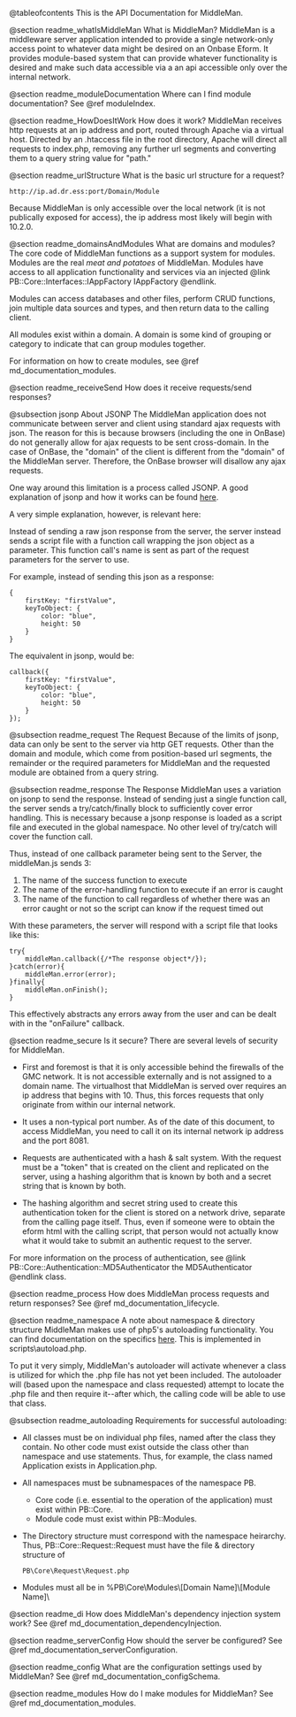 @tableofcontents
This is the API Documentation for MiddleMan.

@section readme_whatIsMiddleMan What is MiddleMan?
MiddleMan is a middleware server application intended to provide a single
network-only access point to whatever data might be desired on an Onbase Eform.
It provides module-based system that can provide whatever functionality is desired
and make such data accessible via a an api accessible only over the internal network.

@section readme_moduleDocumentation Where can I find module documentation?
See @ref moduleIndex.

@section readme_HowDoesItWork How does it work?
MiddleMan receives http requests at an ip address and port, routed through Apache
via a virtual host. Directed by an .htaccess file in the root directory, Apache will
direct all requests to index.php, removing any further url segments and converting them
to a query string value for "path."

@section readme_urlStructure What is the basic url structure for a request?

    http://ip.ad.dr.ess:port/Domain/Module

Because MiddleMan is only accessible over the local network (it is not publically
exposed for access), the ip address most likely will begin with 10.2.0.

@section readme_domainsAndModules What are domains and modules?
The core code of MiddleMan functions as a support system for modules. Modules are the real
<em>meat and potatoes</em> of MiddleMan. Modules have access to all application
functionality and services via an injected @link PB::Core::Interfaces::IAppFactory IAppFactory @endlink.

Modules can access databases and other files, perform CRUD functions, join multiple data sources
and types, and then return data to the calling client.

All modules exist within a domain. A domain is some kind of grouping or category to indicate
that can group modules together.

For information on how to create modules, see @ref md_documentation_modules. 

@section readme_receiveSend How does it receive requests/send responses?

@subsection jsonp About JSONP
The MiddleMan application does not communicate between server and client using standard
ajax requests with json. The reason for this is because browsers (including the one in OnBase)
do not generally allow for ajax requests to be sent cross-domain. In the case of OnBase,
the "domain" of the client is different from the "domain" of the MiddleMan server. Therefore,
the OnBase browser will disallow any ajax requests.

One way around this limitation is a process called JSONP. A good explanation of
jsonp and how it works can be found [here](https://www.sitepoint.com/jsonp-examples/).

A very simple explanation, however, is relevant here:

Instead of sending a raw json response from the server, the server instead sends a
script file with a function call wrapping the json object as a parameter. This function call's
name is sent as part of the request parameters for the server to use.

For example, instead of sending this json as a response:
    
    {
        firstKey: "firstValue",
        keyToObject: {
            color: "blue",
            height: 50
        }
    }

The equivalent in jsonp, would be:

    callback({
        firstKey: "firstValue",
        keyToObject: {
            color: "blue",
            height: 50
        }
    });

@subsection readme_request The Request
Because of the limits of jsonp, data can only be sent to the server via http GET
requests. Other than the domain and module, which come from position-based url segments,
the remainder or the required parameters for MiddleMan and the requested module
are obtained from a query string.

@subsection readme_response The Response
MiddleMan uses a variation on jsonp to send the response. Instead of sending just a single function call, the server
sends a try/catch/finally block to sufficiently cover error handling. This is necessary
because a jsonp response is loaded as a script file and executed in the global 
namespace. No other level of try/catch will cover the function call.

Thus, instead of one callback parameter being sent to the Server, the middleMan.js
sends 3:
1.  The name of the success function to execute
2.  The name of the error-handling function to execute if an error is caught
3.  The name of the function to call regardless of whether there was an error 
caught or not so the script can know if the request timed out

With these parameters, the server will respond with a script file that looks like this:

    try{
        middleMan.callback({/*The response object*/});
    }catch(error){
        middleMan.error(error);
    }finally{
        middleMan.onFinish();
    }

This effectively abstracts any errors away from the user and can be dealt with
in the "onFailure" callback.

@section readme_secure Is it secure?
There are several levels of security  for MiddleMan.

*   First and foremost is that it is only accessible behind the firewalls of the GMC network. It is not accessible
externally and is not assigned to a domain name. The virtualhost that MiddleMan is served
over requires an ip address that begins with 10. Thus, this forces requests that only
originate from within our internal network.

*   It uses a non-typical port number. As of the date of this document, to access
MiddleMan, you need to call it on its internal network ip address and the port 8081.

*   Requests are authenticated with a hash & salt system. With the request must be a
"token" that is created on the client and replicated on the server, using a hashing
algorithm that is known by both and a secret string that is known by both.

*   The hashing algorithm and secret string used to create this authentication token
for the client is stored on a network drive, separate from the calling page itself. 
Thus, even if someone were to obtain the eform html with the calling script, that person
would not actually know what it would take to submit an authentic request to the server.

For more information on the process of authentication, see @link PB::Core::Authentication::MD5Authenticator the MD5Authenticator @endlink class.

@section readme_process How does MiddleMan process requests and return responses?
See @ref md_documentation_lifecycle.

@section readme_namespace A note about namespace & directory structure
MiddleMan makes use of php5's autoloading functionality. You can find documentation
on the specifics [here](http://php.net/manual/en/function.spl-autoload-register.php).
This is implemented in scripts\autoload.php.

To put it very simply, MiddleMan's autoloader will activate whenever a class is utilized
for which the .php file has not yet been included. The autoloader will (based upon the namespace
and class requested) attempt to locate the .php file and then require it--after which, the calling
code will be able to use that class.

@subsection readme_autoloading Requirements for successful autoloading:
*   All classes must be on individual php files, named after the class they contain.
No other code must exist outside the class other than namespace and use statements.
Thus, for example, the class named Application exists in Application.php.
*   All namespaces must be subnamespaces of the namespace PB.
    *   Core code (i.e. essential to the operation of the application) must exist
        within PB::Core.
    *   Module code must exist within PB::Modules.
*   The Directory structure must correspond with the namespace heirarchy. Thus,
    PB::Core::Request::Request must have the file & directory structure of 
    
        PB\Core\Request\Request.php

*   Modules must all be in %PB\\Core\\Modules\\[Domain Name]\\[Module Name]\\

@section readme_di How does MiddleMan's dependency injection system work?
See @ref md_documentation_dependencyInjection.

@section readme_serverConfig How should the server be configured?
See @ref md_documentation_serverConfiguration.

@section readme_config What are the configuration settings used by MiddleMan?
See @ref md_documentation_configSchema.

@section readme_modules How do I make modules for MiddleMan?
See @ref md_documentation_modules.
